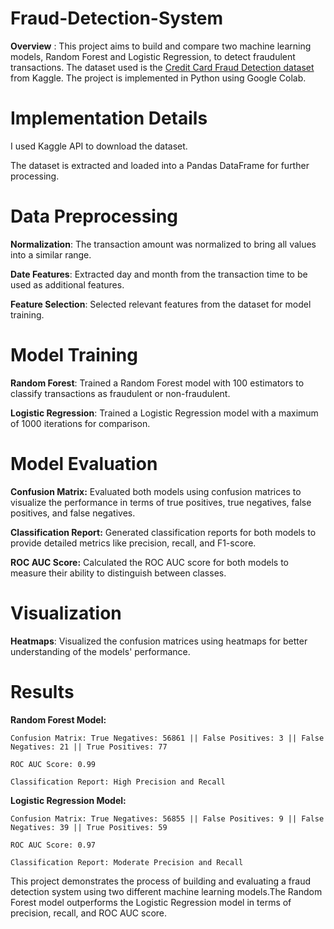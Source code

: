 # Fraud-Detection-System

**Overview** : This project aims to build and compare two machine learning models, Random Forest and Logistic Regression, to detect fraudulent transactions. The dataset used is the [Credit Card Fraud Detection dataset](https://www.kaggle.com/mlg-ulb/creditcardfraud) from Kaggle. The project is implemented in Python using Google Colab.

# Implementation Details

I used Kaggle API to download the dataset.

The dataset is extracted and loaded into a Pandas DataFrame for further processing.
# **Data Preprocessing**
 
  **Normalization**: The transaction amount was normalized to bring all values into a similar range.
 
  **Date Features**: Extracted day and month from the transaction time to be used as additional features.
  
  **Feature Selection**: Selected relevant features from the dataset for model training.

# **Model Training**

  **Random Forest**: Trained a Random Forest model with 100 estimators to classify transactions as fraudulent or non-fraudulent.

  **Logistic Regression**: Trained a Logistic Regression model with a maximum of 1000 iterations for comparison.

# **Model Evaluation**

  **Confusion Matrix:** Evaluated both models using confusion matrices to visualize the performance in terms of true positives, true negatives, false positives, and false negatives.
 
  **Classification Report:** Generated classification reports for both models to provide detailed metrics like precision, recall, and F1-score.
  
  **ROC AUC Score:** Calculated the ROC AUC score for both models to measure their ability to distinguish between classes.

# **Visualization**

  **Heatmaps**: Visualized the confusion matrices using heatmaps for better understanding of the models' performance.

# __**Results**__

**Random Forest Model:**
  
    Confusion Matrix: True Negatives: 56861 || False Positives: 3 || False Negatives: 21 || True Positives: 77

    ROC AUC Score: 0.99

    Classification Report: High Precision and Recall

  **Logistic Regression Model:**

    Confusion Matrix: True Negatives: 56855 || False Positives: 9 || False Negatives: 39 || True Positives: 59

    ROC AUC Score: 0.97

    Classification Report: Moderate Precision and Recall


This project demonstrates the process of building and evaluating a fraud detection system using two different machine learning models.The Random Forest model outperforms the Logistic Regression model in terms of precision, recall, and ROC AUC score.
